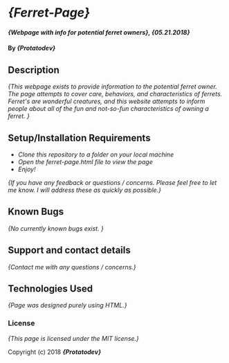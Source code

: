 # _{Ferret-Page}_

#### _{Webpage with info for potential ferret owners}, {05.21.2018}_

#### By _**{Protatodev}**_

## Description

_{This webpage exists to provide information to the potential ferret owner. The page attempts to cover care, behaviors, and characteristics of ferrets. Ferret's are wonderful creatures, and this website attempts to inform people about all of the fun and not-so-fun characteristics of owning a ferret. }_

## Setup/Installation Requirements

* _Clone this repository to a folder on your local machine_
* _Open the ferret-page.html file to view the page_
* _Enjoy!_

_{If you have any feedback or questions / concerns. Please feel free to let me know. I will address these as quickly as possible.}_

## Known Bugs

_{No currently known bugs exist. }_

## Support and contact details

_{Contact me with any questions / concerns.}_

## Technologies Used

_{Page was designed purely using HTML.}_

### License

*{This page is licensed under the MIT license.}*

Copyright (c) 2018 **_{Protatodev}_**
